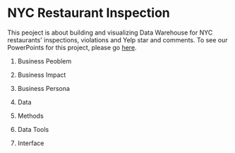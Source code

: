 # NYC Restaurant Inspection

This peoject is about building and visualizing Data Warehouse for NYC restaurants' inspections, violations and Yelp star and comments. To see our PowerPoints for this project, please go [here](/Data%20Warehousing%20Term%20Project.pdf).

1. Business Peoblem

2. Business Impact

3. Business Persona

4. Data

5. Methods

6. Data Tools

7. Interface
